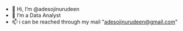- 👋 Hi, I’m @adesojinurudeen
- 👀 I’m a Data Analyst 
- 📫 i can be reached through my mail "adesojinurudeen@gmail.com"

<!---
adesojinurudeen/adesojinurudeen is a ✨ special ✨ repository because its `README.md` (this file) appears on your GitHub profile.
You can click the Preview link to take a look at your changes.
--->
